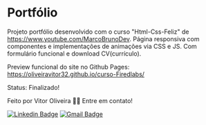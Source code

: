# Portfólio
Projeto portfólio desenvolvido com o curso "Html-Css-Feliz" de https://www.youtube.com/MarcoBrunoDev.
Página responsiva com componentes e implementações de animações via CSS e JS.
Com formulário funcional e download CV(currículo).

Preview funcional do site no Github Pages: https://oliveiravitor32.github.io/curso-Firedlabs/

Status: Finalizado!


Feito por Vitor Oliveira 👋🏽 Entre em contato!

[![Linkedin Badge](https://img.shields.io/badge/-Vitor-blue?style=flat-square&logo=Linkedin&logoColor=white&link=https://www.linkedin.com/in/vitor-oliveira-27a01525b//)](https://www.linkedin.com/in/vitor-oliveira-27a01525b/) 
[![Gmail Badge](https://img.shields.io/badge/-oliveiravitor327@gmail.com-c14438?style=flat-square&logo=Gmail&logoColor=white&link=mailto:oliveiravitor327@gmail.com)](mailto:oliveiravitor327@gmail.com)
